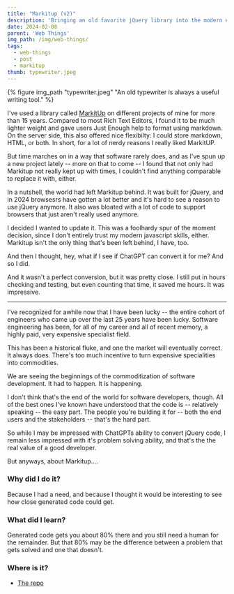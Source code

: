 ```yaml
---
title: "Markitup (v2)"
description: 'Bringing an old favorite jQuery library into the modern era. And some musings on ChatGPT.'
date: 2024-02-08
parent: 'Web Things'
img_path: /img/web-things/
tags:
  - web-things
  - post
  - markitup
thumb: typewriter.jpeg
---
```

  {% figure img_path "typewriter.jpeg" "An old typewriter is always a useful writing tool." %}


I've used a library called [MarkitUp](https://markitup.jaysalvat.com/home/) on different projects of mine for more than 15 years. Compared to most Rich Text Editors, I found it to be much lighter weight and gave users Just Enough help to format using markdown. On the server side, this also offered nice flexibilty: I could store markdown, HTML, or both. In short, for a lot of nerdy reasons I really liked MarkitUP.

But time marches on in a way that software rarely does, and as I've spun up a new project lately -- more on that to come -- I found that not only had Markitup not really kept up with times, I couldn't find anything comparable to replace it with, either.

In a nutshell, the world had left Markitup behind. It was built for jQuery, and in 2024 browsesrs have gotten a lot better and it's hard to see a reason to use jQuery anymore. It also was bloated with a lot of code to support browsers that just aren't really used anymore.

I decided I wanted to update it. This was a foolhardy spur of the moment decision, since I  don't entirely trust my modern javascript skills, either. Markitup isn't the only thing that's been left behind, I have, too. 

And then I thought, hey, what if I see if ChatGPT can convert it for me? And so I did. 

And it wasn't a perfect conversion, but it was pretty close. I still put in hours checking and testing, but even counting that time, it saved me hours. It was impressive.

------------------------------------

I've recognized for awhile now that I have been lucky -- the entire cohort of engineers who came up over the last 25 years have been lucky. Software engineering has been, for all of my career and all of recent memory, a highly paid, very expensive specialist field. 

This has been a historical fluke, and one the market will eventually correct. It always does. There's too much incentive to turn expensive specialities into commodities.

We are seeing the beginnings of the commoditization of software development. It had to happen. It is happening.

I don't think that's the end of the world for software developers, though. All of the best ones I've known have understood that the code is -- relatively speaking -- the easy part. The people you're building it for -- both the end users and the stakeholders  -- that's the hard part.

So while I may be impressed with ChatGPTs ability to convert jQuery code, I remain less impressed with it's problem solving ability, and that's the the real value of a good developer.

But anyways, about Markitup....


### Why did I do it?

Because I had a need, and because I thought it would be interesting to see how close generated code could get.

### What did I learn?

Generated code gets you about 80% there and you still need a human for the remainder. But that 80% may be the difference between a problem that gets solved and one that doesn't.


### Where is it?
- [The repo](https://github.com/tBaxter/markitup2)
